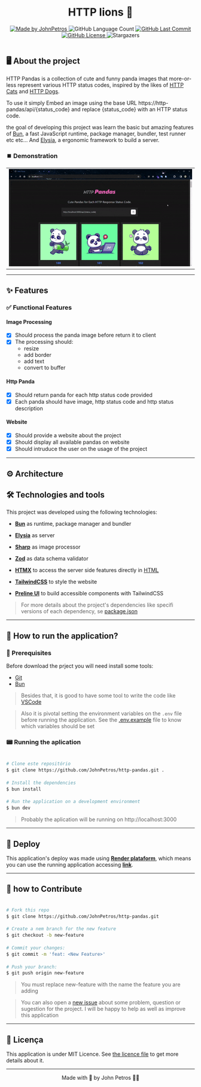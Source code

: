 <h1 align="center">
  HTTP lions 🦁 
</h1>

<div align="center">
   <a href="https://github.com/JohnPetros">
      <img alt="Made by JohnPetros" src="https://img.shields.io/badge/made%20by-JohnPetros-blueviolet">
   </a>
   <img alt="GitHub Language Count" src="https://img.shields.io/github/languages/count/JohnPetros/http-pandas">
   <a href="https://github.com/JohnPetros/http-pandas/commits/main">
      <img alt="GitHub Last Commit" src="https://img.shields.io/github/last-commit/JohnPetros/http-pandas">
   </a>
  </a>
   </a>
   <a href="https://github.com/JohnPetros/http-pandas/blob/main/LICENSE.md">
      <img alt="GitHub License" src="https://img.shields.io/github/license/JohnPetros/http-pandas">
   </a>
    <img alt="Stargazers" src="https://img.shields.io/github/stars/JohnPetros/http-pandas?style=social">
</div>
<br>

## 🖥️ About the project

HTTP Pandas is a collection of cute and funny panda images that more-or-less represent various HTTP status codes, inspired by the likes of [HTTP Cats](https://http.cat/) and [HTTP Dogs](https://httpstatusdogs.com/).

To use it simply Embed an image using the base URL https://http-pandas/api/{status_code} and replace {status_code} with an HTTP status code.

the goal of developing this project was learn the basic but amazing features of [Bun](https://bun.sh/), a fast JavaScript runtime, package manager, bundler, test runner etc etc... And [Elysia](https://elysiajs.com/), a ergonomic framework to build a server.

### ⏹️ Demonstration

<table align="center">
  <tr>
    <td align="center" width="1000">
    <img src=".github/app-preview.gif" alt="Preview of the application" />
    </td>
  </tr>
</table>

---

## ✨ Features

### ✅ Functional Features

#### Image Processing

- [x] Should process the panda image before return it to client
- [x] The processing should:
  - resize
  - add border
  - add text
  - convert to buffer

#### Http Panda

- [x] Should return panda for each http status code provided
- [x] Each panda should have image, http status code and http status description

#### Website

- [x] Should provide a website about the project
- [x] Should display all available pandas on website
- [x] Should intruduce the user on the usage of the project

---

## ⚙️ Architecture

## 🛠️ Technologies and tools

This project was developed using the following technologies:

- **[Bun](https://bun.sh/)** as runtime, package manager and bundler

- **[Elysia](https://elysiajs.com/)** as server

- **[Sharp](https://sharp.pixelplumbing.com/)** as image processor

- **[Zod](https://zod.dev/)** as data schema validator

- **[HTMX](https://htmx.org/)** to access the server side features directly in [HTML](https://developer.mozilla.org/pt-BR/docs/Web/HTML)

- **[TailwindCSS](https://tailwindcss.com/)** to style the website

- **[Preline UI](https://preline.co/)** to build accessible components with TailwindCSS

> For more details about the project's dependencies like specifi versions of each dependency, se [package.json](https://github.com/JohnPetros/http-pandas/blob/main/package.json)

---

## 🚀 How to run the application?

### 🔧 Prerequisites

Before download the prject you will need install some tools:

- [Git](https://git-scm.com/)
- [Bun](https://nodejs.org/en)

> Besides that, it is good to have some tool to write the code like [VSCode](https://code.visualstudio.com/)

> Also it is pivotal setting the environment variables on the `.env` file before running the application. See the [.env.example](https://github.com/JohnPetros/http-pandas/blob/main/.env.example) file to know which variables should be set

### 📟 Running the aplication

```bash

# Clone este repositório
$ git clone https://github.com/JohnPetros/http-pandas.git .

# Install the dependencies
$ bun install

# Run the application on a development environment
$ bun dev

```

> Probably the aplication will be running on http://localhost:3000

---

## 🚚 Deploy

This application's deploy was made using **[Render plataform](https://dashboard.render.com/)**, which means you can use the running application accessing **[link](https://http-pandas.onrender.com/)**.

---

## 🤝 how to Contribute

```bash

# Fork this repo
$ git clone https://github.com/JohnPetros/http-pandas.git

# Create a nem branch for the new feature
$ git checkout -b new-feature

# Commit your changes:
$ git commit -m 'feat: <New Feature>'

# Push your branch:
$ git push origin new-feature

```

> You must replace new-feature with the name the feature you are adding

> You can also open a [new issue](https://github.com/JohnPetros/http-pandas/issues) about some problem, question or sugestion for the project. I will be happy to help as well as improve this application

---

## 📝 Licença

This application is under MIT Licence. See [the licence file](LICENSE) to get more details about it.

---

<p align="center">
  Made with 💜 by John Petros 👋🏻
</p>
